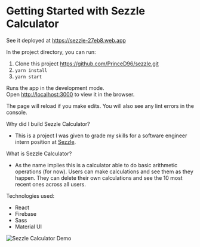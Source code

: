 # Getting Started with Sezzle Calculator

See it deployed at https://sezzle-27eb8.web.app

In the project directory, you can run:

1. Clone this project https://github.com/PrinceD96/sezzle.git
2. `yarn install`
3. `yarn start`

Runs the app in the development mode.\
Open [http://localhost:3000](http://localhost:3000) to view it in the browser.

The page will reload if you make edits. You will also see any lint errors in the
console.

Why did I build Sezzle Calculator?

- This is a project I was given to grade my skills for a software engineer
  intern position at [Sezzle](https://sezzle.com).

What is Sezzle Calculator?

- As the name implies this is a calculator able to do basic arithmetic
  operations (for now). Users can make calculations and see them as they happen.
  They can delete their own calculations and see the 10 most recent ones across
  all users.

Technologies used:

- React
- Firebase
- Sass
- Material UI

![Sezzle Calculator Demo](demo/sezzle-calculator.gif)
